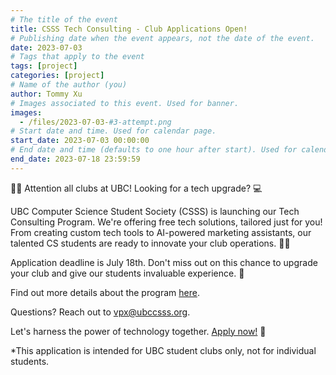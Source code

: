 ```yaml
---
# The title of the event
title: CSSS Tech Consulting - Club Applications Open!
# Publishing date when the event appears, not the date of the event.
date: 2023-07-03
# Tags that apply to the event
tags: [project]
categories: [project]
# Name of the author (you)
author: Tommy Xu
# Images associated to this event. Used for banner.
images:
  - /files/2023-07-03-#3-attempt.png
# Start date and time. Used for calendar page.
start_date: 2023-07-03 00:00:00
# End date and time (defaults to one hour after start). Used for calendar page.
end_date: 2023-07-18 23:59:59
---
```


📣📣  Attention all clubs at UBC! Looking for a tech upgrade? 💻 

UBC Computer Science Student Society (CSSS) is launching our Tech Consulting Program. We're offering free tech solutions, tailored just for you! From creating custom tech tools to AI-powered marketing assistants, our talented CS students are ready to innovate your club operations. 🧠💡

Application deadline is July 18th. Don't miss out on this chance to upgrade your club and give our students invaluable experience. 🤗

Find out more details about the program [here](https://drive.google.com/file/d/1d98Zc8yWQNyMRqW4bqpQpNs9fY4kzinM/view?usp=sharing).

Questions? Reach out to vpx@ubccsss.org.

Let's harness the power of technology together. [Apply now!](https://forms.gle/FNFqfwMmXuu84Dxm9) 📝

*This application is intended for UBC student clubs only, not for individual students.
